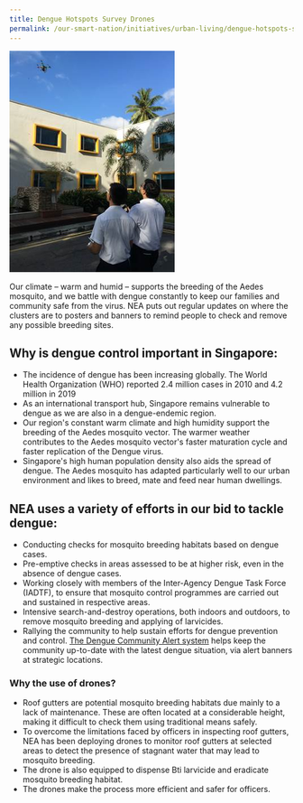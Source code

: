 ```yaml
---
title: Dengue Hotspots Survey Drones
permalink: /our-smart-nation/initiatives/urban-living/dengue-hotspots-survey-drones
---
```


![using a drone to check rooftops](/images/our-smart-nation/dengue-hotspots-drones.jpeg)

Our climate – warm and humid – supports the breeding of the Aedes mosquito, and we battle with dengue constantly to keep our families and community safe from the virus. NEA puts out regular updates on where the clusters are to posters and banners to remind people to check and remove any possible breeding sites.

## Why is dengue control important in Singapore:
- The incidence of dengue has been increasing globally. The World Health Organization (WHO) reported 2.4 million cases in 2010 and 4.2 million in 2019
- As an international transport hub, Singapore remains vulnerable to dengue as we are also in a dengue-endemic region. 
- Our region's constant warm climate and high humidity support the breeding of the Aedes mosquito vector. The warmer weather contributes to the Aedes mosquito vector's faster maturation cycle and faster replication of the Dengue virus.
- Singapore's high human population density also aids the spread of dengue. The Aedes mosquito has adapted particularly well to our urban environment and likes to breed, mate and feed near human dwellings.
 
## NEA uses a variety of efforts in our bid to tackle dengue: 
- Conducting checks for mosquito breeding habitats based on dengue cases.
- Pre-emptive checks in areas assessed to be at higher risk, even in the absence of dengue cases.
- Working closely with members of the Inter-Agency Dengue Task Force (IADTF), to ensure that mosquito control programmes are carried out and sustained in respective areas.
- Intensive search-and-destroy operations, both indoors and outdoors, to remove mosquito breeding and applying of larvicides.
- Rallying the community to help sustain efforts for dengue prevention and control. <a href="https://www.nea.gov.sg/dengue-zika/dengue/dengue-community-alert-system" target="_blank">The Dengue Community Alert system</a> helps keep the community up-to-date with the latest dengue situation, via alert banners at strategic locations.
 
### Why the use of drones?
- Roof gutters are potential mosquito breeding habitats due mainly to a lack of maintenance. These are often located at a considerable height, making it difficult to check them using traditional means safely.
- To overcome the limitations faced by officers in inspecting roof gutters, NEA has been deploying drones to monitor roof gutters at selected areas to detect the presence of stagnant water that may lead to mosquito breeding.
- The drone is also equipped to dispense Bti larvicide and eradicate mosquito breeding habitat.
- The drones make the process more efficient and safer for officers. 
